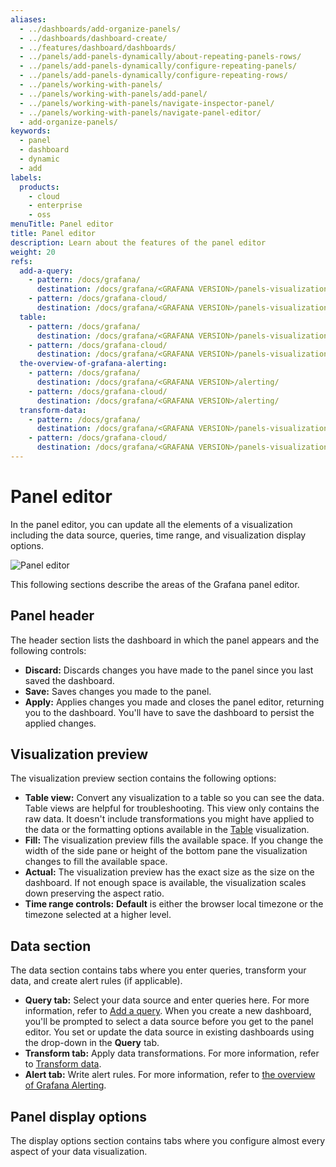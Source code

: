 ```yaml
---
aliases:
  - ../dashboards/add-organize-panels/
  - ../dashboards/dashboard-create/
  - ../features/dashboard/dashboards/
  - ../panels/add-panels-dynamically/about-repeating-panels-rows/
  - ../panels/add-panels-dynamically/configure-repeating-panels/
  - ../panels/add-panels-dynamically/configure-repeating-rows/
  - ../panels/working-with-panels/
  - ../panels/working-with-panels/add-panel/
  - ../panels/working-with-panels/navigate-inspector-panel/
  - ../panels/working-with-panels/navigate-panel-editor/
  - add-organize-panels/
keywords:
  - panel
  - dashboard
  - dynamic
  - add
labels:
  products:
    - cloud
    - enterprise
    - oss
menuTitle: Panel editor
title: Panel editor
description: Learn about the features of the panel editor
weight: 20
refs:
  add-a-query:
    - pattern: /docs/grafana/
      destination: /docs/grafana/<GRAFANA VERSION>/panels-visualizations/query-transform-data/#add-a-query
    - pattern: /docs/grafana-cloud/
      destination: /docs/grafana/<GRAFANA VERSION>/panels-visualizations/query-transform-data/#add-a-query
  table:
    - pattern: /docs/grafana/
      destination: /docs/grafana/<GRAFANA VERSION>/panels-visualizations/visualizations/table/
    - pattern: /docs/grafana-cloud/
      destination: /docs/grafana/<GRAFANA VERSION>/panels-visualizations/visualizations/table/
  the-overview-of-grafana-alerting:
    - pattern: /docs/grafana/
      destination: /docs/grafana/<GRAFANA VERSION>/alerting/
    - pattern: /docs/grafana-cloud/
      destination: /docs/grafana/<GRAFANA VERSION>/alerting/
  transform-data:
    - pattern: /docs/grafana/
      destination: /docs/grafana/<GRAFANA VERSION>/panels-visualizations/query-transform-data/transform-data/
    - pattern: /docs/grafana-cloud/
      destination: /docs/grafana/<GRAFANA VERSION>/panels-visualizations/query-transform-data/transform-data/
---
```


# Panel editor

In the panel editor, you can update all the elements of a visualization including the data source, queries, time range, and visualization display options.

![Panel editor](/media/docs/grafana/panels-visualizations/screenshot-panel-editor-view.png)

This following sections describe the areas of the Grafana panel editor.

## Panel header

The header section lists the dashboard in which the panel appears and the following controls:

- **Discard:** Discards changes you have made to the panel since you last saved the dashboard.
- **Save:** Saves changes you made to the panel.
- **Apply:** Applies changes you made and closes the panel editor, returning you to the dashboard. You'll have to save the dashboard to persist the applied changes.

## Visualization preview

The visualization preview section contains the following options:

- **Table view:** Convert any visualization to a table so you can see the data. Table views are helpful for troubleshooting. This view only contains the raw data. It doesn't include transformations you might have applied to the data or the formatting options available in the [Table](ref:table) visualization.
- **Fill:** The visualization preview fills the available space. If you change the width of the side pane or height of the bottom pane the visualization changes to fill the available space.
- **Actual:** The visualization preview has the exact size as the size on the dashboard. If not enough space is available, the visualization scales down preserving the aspect ratio.
- **Time range controls:** **Default** is either the browser local timezone or the timezone selected at a higher level.

## Data section

The data section contains tabs where you enter queries, transform your data, and create alert rules (if applicable).

- **Query tab:** Select your data source and enter queries here. For more information, refer to [Add a query](ref:add-a-query). When you create a new dashboard, you'll be prompted to select a data source before you get to the panel editor. You set or update the data source in existing dashboards using the drop-down in the **Query** tab.
- **Transform tab:** Apply data transformations. For more information, refer to [Transform data](ref:transform-data).
- **Alert tab:** Write alert rules. For more information, refer to [the overview of Grafana Alerting](ref:the-overview-of-grafana-alerting).

## Panel display options

The display options section contains tabs where you configure almost every aspect of your data visualization.

